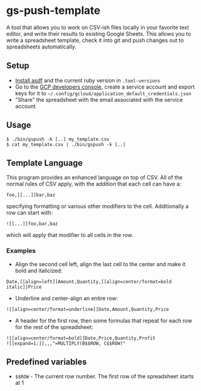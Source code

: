 # gs-push-template 

A tool that allows you to work on CSV-ish files locally in your favorite text editor, and write their results to existing Google Sheets.  This allows you to write a spreadsheet template, check it into git and push changes out to spreadsheets automatically.

## Setup

* [Install asdf](https://asdf-vm.com/guide/getting-started.html) and the current ruby version in `.tool-versions`
* Go to the [GCP developers console](https://console.cloud.google.com/projectselector2/apis/credentials?pli=1&supportedpurview=project), create a service account and export keys for it to `~/.config/gcloud/application_default_credentials.json`
* "Share" the spreadsheet with the email associated with the service account

## Usage

```
$ ./bin/gspush -k [..] my_template.csv
$ cat my_template.csv | ./bin/gspush -k [..]
```

## Template Language

This program provides an enhanced language on top of CSV.  All of the normal rules of CSV apply, with the addition that each cell can have a:

```
foo,[[...]]bar,baz
```

specifying formatting or various other modifiers to the cell.  Additionally a row can start with:

```
![[...]]foo,bar,baz
```

which will apply that modifier to all cells in the row.

### Examples

* Align the second cell left, align the last cell to the center and make it bold and italicized:

```
Date,[[align=left]]Amount,Quantity,[[align=center/format=bold italic]]Price
```

* Underline and center-align an entire row:

```
![[align=center/format=underline]]Date,Amount,Quantity,Price
```

* A header for the first row, then some formulas that repeat for each row for the rest of the spreadsheet:

```
![[align=center/format=bold]]Date,Price,Quantity,Profit
![[expand=1:]],,,"=MULTIPLY(B$$ROW, C$$ROW)"
```

## Predefined variables

* `$$ROW` - The current row number.  The first row of the spreadsheet starts at 1

